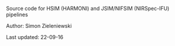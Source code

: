 Source code for HSIM (HARMONI) and JSIM/NIFSIM (NIRSpec-IFU) pipelines

Author: Simon Zieleniewski

Last updated: 22-09-16
